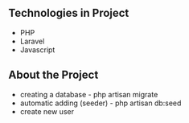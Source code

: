 ## Technologies in Project
- PHP
- Laravel
- Javascript

## About the Project
- creating a database - php artisan migrate
- automatic adding (seeder) - php artisan db:seed
- create new user
